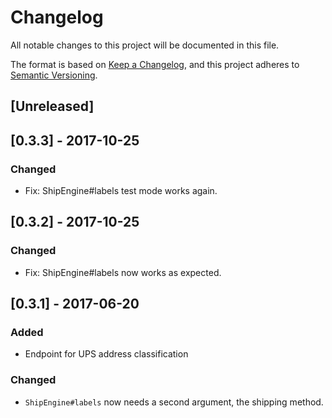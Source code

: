 # Changelog
All notable changes to this project will be documented in this file.

The format is based on [Keep a Changelog](https://keepachangelog.com/en/1.0.0/),
and this project adheres to [Semantic Versioning](https://semver.org/spec/v2.0.0.html).

## [Unreleased]

## [0.3.3] - 2017-10-25

### Changed
- Fix: ShipEngine#labels test mode works again.

## [0.3.2] - 2017-10-25

### Changed
- Fix: ShipEngine#labels now works as expected.

## [0.3.1] - 2017-06-20
### Added
- Endpoint for UPS address classification

### Changed
- `ShipEngine#labels` now needs a second argument, the shipping method.
